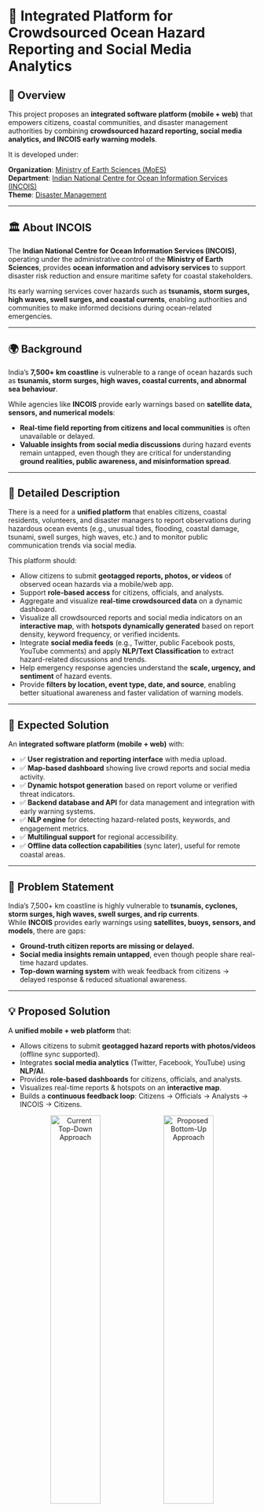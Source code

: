 # 🌊 Integrated Platform for Crowdsourced Ocean Hazard Reporting and Social Media Analytics

## 📌 Overview
This project proposes an **integrated software platform (mobile + web)** that empowers citizens, coastal communities, and disaster management authorities by combining **crowdsourced hazard reporting, social media analytics, and INCOIS early warning models**.

It is developed under:

**Organization**: [Ministry of Earth Sciences (MoES)](https://www.moes.gov.in)  
**Department**: [Indian National Centre for Ocean Information Services (INCOIS)](https://incois.gov.in)  
**Theme**: [Disaster Management](https://ndma.gov.in)

---

## 🏛️ About INCOIS
The **Indian National Centre for Ocean Information Services (INCOIS)**, operating under the administrative control of the **Ministry of Earth Sciences**, provides **ocean information and advisory services** to support disaster risk reduction and ensure maritime safety for coastal stakeholders.  

Its early warning services cover hazards such as **tsunamis, storm surges, high waves, swell surges, and coastal currents**, enabling authorities and communities to make informed decisions during ocean-related emergencies.

---

## 🌍 Background
India’s **7,500+ km coastline** is vulnerable to a range of ocean hazards such as **tsunamis, storm surges, high waves, coastal currents, and abnormal sea behaviour**.  

While agencies like **INCOIS** provide early warnings based on **satellite data, sensors, and numerical models**:  
- **Real-time field reporting from citizens and local communities** is often unavailable or delayed.  
- **Valuable insights from social media discussions** during hazard events remain untapped, even though they are critical for understanding **ground realities, public awareness, and misinformation spread**.

---

## 📝 Detailed Description
There is a need for a **unified platform** that enables citizens, coastal residents, volunteers, and disaster managers to report observations during hazardous ocean events (e.g., unusual tides, flooding, coastal damage, tsunami, swell surges, high waves, etc.) and to monitor public communication trends via social media.  

This platform should:
- Allow citizens to submit **geotagged reports, photos, or videos** of observed ocean hazards via a mobile/web app.  
- Support **role-based access** for citizens, officials, and analysts.  
- Aggregate and visualize **real-time crowdsourced data** on a dynamic dashboard.  
- Visualize all crowdsourced reports and social media indicators on an **interactive map**, with **hotspots dynamically generated** based on report density, keyword frequency, or verified incidents.  
- Integrate **social media feeds** (e.g., Twitter, public Facebook posts, YouTube comments) and apply **NLP/Text Classification** to extract hazard-related discussions and trends.  
- Help emergency response agencies understand the **scale, urgency, and sentiment** of hazard events.  
- Provide **filters by location, event type, date, and source**, enabling better situational awareness and faster validation of warning models.  

---

## 🎯 Expected Solution
An **integrated software platform (mobile + web)** with:  
- ✅ **User registration and reporting interface** with media upload.  
- ✅ **Map-based dashboard** showing live crowd reports and social media activity.  
- ✅ **Dynamic hotspot generation** based on report volume or verified threat indicators.  
- ✅ **Backend database and API** for data management and integration with early warning systems.  
- ✅ **NLP engine** for detecting hazard-related posts, keywords, and engagement metrics.  
- ✅ **Multilingual support** for regional accessibility.  
- ✅ **Offline data collection capabilities** (sync later), useful for remote coastal areas.  

---

## 🚨 Problem Statement
India’s 7,500+ km coastline is highly vulnerable to **tsunamis, cyclones, storm surges, high waves, swell surges, and rip currents**.  
While **INCOIS** provides early warnings using **satellites, buoys, sensors, and models**, there are gaps:
- **Ground-truth citizen reports are missing or delayed.**
- **Social media insights remain untapped**, even though people share real-time hazard updates.
- **Top-down warning system** with weak feedback from citizens → delayed response & reduced situational awareness.

---

## 💡 Proposed Solution
A **unified mobile + web platform** that:
- Allows citizens to submit **geotagged hazard reports with photos/videos** (offline sync supported).
- Integrates **social media analytics** (Twitter, Facebook, YouTube) using **NLP/AI**.
- Provides **role-based dashboards** for citizens, officials, and analysts.
- Visualizes real-time reports & hotspots on an **interactive map**.
- Builds a **continuous feedback loop**: Citizens → Officials → Analysts → INCOIS → Citizens.

<p align="center">
  <img src="./assets/top_bottom_aproach.png" alt="Current Top-Down Approach" width="45%" />
  <img src="./assets/bottom_up_aproach.png" alt="Proposed Bottom-Up Approach" width="45%" />
</p>

<p align="center">
  <b>Figure:</b> Left – Current Top-Down Approach | Right – Proposed Bottom-Up Approach
</p>

---

## 🔄 Methodology & Implementation Process (Flow)

The system follows a step-by-step workflow combining **citizen reporting, social media analytics, and INCOIS early warning models**.

![System Workflow](./assets/system-working-flow.jpg)


---

## 📱 Features

### 👨‍👩‍👦 Citizen App
- User registration & multilingual profiles.  
- Submit **hazard reports** (photo, video, text, geotag, offline sync).  
- Receive **real-time alerts & notifications**.  
- Interactive **map of nearby hazards**.  
- Upvote/flag reports, SOS emergency button, awareness guides.  

### 🛡️ Officials Dashboard
- Validate and prioritize citizen reports.  
- Monitor **hotspots & urgency levels**.  
- Push **official alerts** to citizens.  
- Coordinate **rescue & relief resources**.  
- Maintain **audit logs** of decisions.  

### 📊 Analysts Dashboard
- Aggregate **citizen reports + INCOIS + social media**.  
- NLP-powered **hazard classification, sentiment, misinformation detection**.  
- Hotspot clustering & urgency analysis.  
- Historical trend analysis & reports.  
- API integration with INCOIS/NDMA systems.  

---

## 🛠️ Tech Stack
- **Frontend**: Flutter (mobile & web), Google Maps API / Mapbox  
- **Backend**: Node.js + Express.js, GraphQL (optional)  
- **Database**: PostgreSQL / MongoDB  
- **AI/NLP**: Transformers (BERT, IndicBERT), TensorFlow/PyTorch  
- **Infrastructure**: AWS/GCP, Docker, Kubernetes, ElasticSearch  
- **Messaging**: Firebase Cloud Messaging, Twilio/SMS gateways  
- **Security**: OAuth2, JWT, encrypted APIs  

---

## ✅ Feasibility Analysis

- **Technical Feasibility**: Proven NLP + crowdsourcing models, cloud-ready backend, offline-first design.  
- **Financial Feasibility**: Cost-effective with open-source + scalable cloud deployment.  
- **Organizational Feasibility**: Fits INCOIS & MoES mandate, easy citizen adoption via mobile app.  

### 🚧 Challenges & Risks
- Data reliability (false citizen reports).  
- Social media misinformation.  
- User adoption in remote coastal areas.  
- High data load during disasters.  
- Privacy & security concerns.  

### 🛡️ Mitigation Strategies
- Credibility scoring & cross-validation with INCOIS.  
- AI/NLP misinformation detection.  
- Multilingual UI, awareness campaigns, gamification.  
- Cloud auto-scaling & offline sync.  
- Strong encryption & access control.  

---

## 🌍 Impact & Benefits

### Potential Impact
- **Citizens**: Faster alerts, empowerment through active reporting.  
- **Officials**: Real-time ground intelligence for quicker rescue.  
- **Analysts**: Rich datasets improve hazard models.  
- **Policy Makers**: Data-driven disaster planning, improved trust.  

### Benefits
- **Social**: Builds resilient, aware communities.  
- **Economic**: Reduces disaster losses (lives, fisheries, tourism).  
- **Environmental**: Protects coastal ecosystems with faster response.  
- **Technological**: AI-powered, scalable, multilingual, globally replicable.  

---

## 🚀 Roadmap

The project will be developed in **three major phases**, each building on the previous one.  
This ensures **agile, iterative progress** with continuous feedback from stakeholders.

---

### **Phase 1 – Prototype (MVP)**  
🎯 Goal: Establish the foundation with citizen reporting and a basic dashboard.

- ✅ Mobile app for citizens (Flutter, Android/iOS).  
  - User registration, multilingual support.  
  - Submit hazard reports (photo, video, text, geotag).  
  - Offline-first reporting (sync when online).  
- ✅ Basic web dashboard for officials.  
  - View and validate citizen reports.  
  - Push alerts/notifications to users.  
- ✅ Database + backend setup (Node.js/Express, MongoDB/PostgreSQL).  
- ✅ Cloud deployment (AWS/GCP).  

📌 **Deliverable:** A working MVP for citizen reporting + official validation.

---

### **Phase 2 – AI/NLP Integration**  
🎯 Goal: Leverage social media & AI for real-time insights.

- 🔹 Social media data ingestion (Twitter/X, Facebook, YouTube APIs).  
- 🔹 NLP/AI pipeline for:  
  - Hazard classification.  
  - Sentiment analysis (panic vs awareness).  
  - Misinformation & rumor detection.  
- 🔹 Real-time hazard clustering & hotspot visualization on map.  
- 🔹 Enhanced official dashboard with prioritization tools.  
- 🔹 Citizen app enhancements:  
  - Interactive hazard map.  
  - Upvote/flag reports.  
  - Awareness material (safety guides, do’s & don’ts).  

📌 **Deliverable:** AI-powered dashboards + integrated citizen/social media hazard feeds.

---

### **Phase 3 – Full Deployment & Scaling**  
🎯 Goal: Create a production-ready, large-scale, resilient system.

- 🚀 INCOIS model integration (tsunami, cyclone, storm surge data).  
- 🚀 Multi-language support across all India’s coastal languages.  
- 🚀 Advanced features:  
  - SOS emergency button (with location sharing).  
  - Role-based access control (citizens, officials, analysts, admins).  
  - Historical trend analysis + reports for policy makers.  
- 🚀 Secure messaging/alerts via Firebase, SMS (Twilio), WhatsApp API.  
- 🚀 Scalability with Kubernetes/Docker.  
- 🚀 Continuous feedback loop: Citizens ↔ Officials ↔ Analysts ↔ INCOIS.  

📌 **Deliverable:** A fully integrated national platform, production-ready, scalable, and replicable globally.

---

### **Long-Term Vision**  
- 🌍 Replication for other coastal nations.  
- 📡 IoT & satellite data integration.  
- 🤖 AI-driven predictive hazard modeling.  
- 🛰️ Partnerships with global organizations (UNDRR, IOC-UNESCO, WMO).  
- 🎓 Community gamification (hazard reporting rewards, awareness drives).  

---

## 🤝 Contribution
We welcome contributions from researchers, developers, and volunteers passionate about **disaster risk reduction**.  
- Fork the repo  
- Create a feature branch  
- Submit a pull request  

---

## 📜 License
This project is licensed under the [MIT License](./LICENSE.txt). – feel free to use, modify, and distribute with proper attribution.  

---
